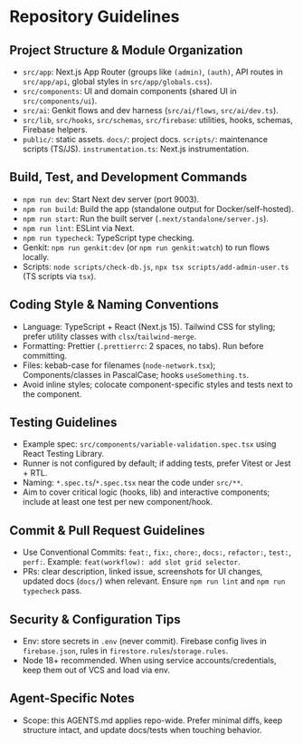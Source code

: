 # Repository Guidelines

## Project Structure & Module Organization
- `src/app`: Next.js App Router (groups like `(admin)`, `(auth)`, API routes in `src/app/api`, global styles in `src/app/globals.css`).
- `src/components`: UI and domain components (shared UI in `src/components/ui`).
- `src/ai`: Genkit flows and dev harness (`src/ai/flows`, `src/ai/dev.ts`).
- `src/lib`, `src/hooks`, `src/schemas`, `src/firebase`: utilities, hooks, schemas, Firebase helpers.
- `public/`: static assets. `docs/`: project docs. `scripts/`: maintenance scripts (TS/JS). `instrumentation.ts`: Next.js instrumentation.

## Build, Test, and Development Commands
- `npm run dev`: Start Next dev server (port 9003).
- `npm run build`: Build the app (standalone output for Docker/self-hosted).
- `npm run start`: Run the built server (`.next/standalone/server.js`).
- `npm run lint`: ESLint via Next.
- `npm run typecheck`: TypeScript type checking.
- Genkit: `npm run genkit:dev` (or `npm run genkit:watch`) to run flows locally.
- Scripts: `node scripts/check-db.js`, `npx tsx scripts/add-admin-user.ts` (TS scripts via `tsx`).

## Coding Style & Naming Conventions
- Language: TypeScript + React (Next.js 15). Tailwind CSS for styling; prefer utility classes with `clsx`/`tailwind-merge`.
- Formatting: Prettier (`.prettierrc`: 2 spaces, no tabs). Run before committing.
- Files: kebab-case for filenames (`node-network.tsx`); Components/classes in PascalCase; hooks `useSomething.ts`.
- Avoid inline styles; colocate component-specific styles and tests next to the component.

## Testing Guidelines
- Example spec: `src/components/variable-validation.spec.tsx` using React Testing Library.
- Runner is not configured by default; if adding tests, prefer Vitest or Jest + RTL.
- Naming: `*.spec.ts`/`*.spec.tsx` near the code under `src/**`.
- Aim to cover critical logic (hooks, lib) and interactive components; include at least one test per new component/hook.

## Commit & Pull Request Guidelines
- Use Conventional Commits: `feat:`, `fix:`, `chore:`, `docs:`, `refactor:`, `test:`, `perf:`. Example: `feat(workflow): add slot grid selector`.
- PRs: clear description, linked issue, screenshots for UI changes, updated docs (`docs/`) when relevant. Ensure `npm run lint` and `npm run typecheck` pass.

## Security & Configuration Tips
- Env: store secrets in `.env` (never commit). Firebase config lives in `firebase.json`, rules in `firestore.rules`/`storage.rules`.
- Node 18+ recommended. When using service accounts/credentials, keep them out of VCS and load via env.

## Agent-Specific Notes
- Scope: this AGENTS.md applies repo-wide. Prefer minimal diffs, keep structure intact, and update docs/tests when touching behavior.
